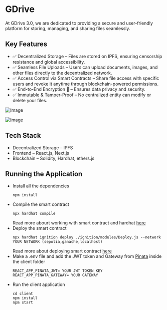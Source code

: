 # GDrive

At GDrive 3.0, we are dedicated to providing a secure and user-friendly platform for storing, managing, and sharing files seamlessly.

## Key Features

- ✅ Decentralized Storage – Files are stored on IPFS, ensuring censorship resistance and global accessibility.
- ✅ Seamless File Uploads – Users can upload documents, images, and other files directly to the decentralized network.
- ✅ Access Control via Smart Contracts – Share file access with specific users and revoke it anytime through blockchain-powered permissions.
- ✅ End-to-End Encryption 🔐 – Ensures data privacy and security.
- ✅ Immutable & Tamper-Proof – No centralized entity can modify or delete your files.

![Image](https://github.com/user-attachments/assets/9d0898eb-51ab-4c75-8f23-b134409dfb26)

![Image](https://github.com/user-attachments/assets/4093d8fc-9216-4894-9a9a-b1e23561b376)

## Tech Stack

- Decentralized Storage – IPFS
- Frontend – React.js, Next.js
- Blockchain – Solidity, Hardhat, ethers.js

## Running the Application

- Install all the dependencies 
  ```
  npm install
  ```
- Compile the smart contract
  ```
  npx hardhat compile
  ```
  Read more abourt working with smart contract and hardhat [here](https://hardhat.org/hardhat-runner/docs/guides/project-setup)
- Deploy the smart contract
  ```
  npx hardhat ignition deploy ./ignition/modules/Deploy.js --network YOUR NETWORK (sepolia,ganache,localhost)
  ```
  Read more about deploying smart contract [here](https://hardhat.org/hardhat-runner/docs/guides/deploying)
- Make a .env file and add the JWT token and Gateway from [Pinata](https://pinata.cloud/) inside the client folder 
  ```
  REACT_APP_PINATA_JWT= YOUR JWT TOKEN KEY
  REACT_APP_PINATA_GATEWAY= YOUR GATEWAY
  ```
- Run the client application
  ```
  cd client
  npm install
  npm start
  ```
